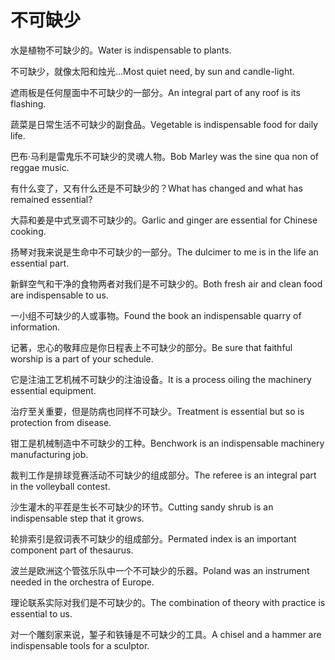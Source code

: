 # 不可缺少

<p><span class="chinese">水是植物不可缺少的。</span><span class="english">Water is indispensable to plants.</span></p>

<p><span class="chinese">不可缺少，就像太阳和烛光…</span><span class="english">Most quiet need, by sun and candle-light.</span></p>

<p><span class="chinese">遮雨板是任何屋面中不可缺少的一部分。</span><span class="english">An integral part of any roof is its flashing.</span></p>

<p><span class="chinese">蔬菜是日常生活不可缺少的副食品。</span><span class="english">Vegetable is indispensable food for daily life.</span></p>

<p><span class="chinese">巴布·马利是雷鬼乐不可缺少的灵魂人物。</span><span class="english">Bob Marley was the sine qua non of reggae music.</span></p>

<p><span class="chinese">有什么变了，又有什么还是不可缺少的？</span><span class="english">What has changed and what has remained essential?</span></p>

<p><span class="chinese">大蒜和姜是中式烹调不可缺少的。</span><span class="english">Garlic and ginger are essential for Chinese cooking.</span></p>

<p><span class="chinese">扬琴对我来说是生命中不可缺少的一部分。</span><span class="english">The dulcimer to me is in the life an essential part.</span></p>

<p><span class="chinese">新鲜空气和干净的食物两者对我们是不可缺少的。</span><span class="english">Both fresh air and clean food are indispensable to us.</span></p>

<p><span class="chinese">一小组不可缺少的人或事物。</span><span class="english">Found the book an indispensable quarry of information.</span></p>

<p><span class="chinese">记著，忠心的敬拜应是你日程表上不可缺少的部分。</span><span class="english">Be sure that faithful worship is a part of your schedule.</span></p>

<p><span class="chinese">它是注油工艺机械不可缺少的注油设备。</span><span class="english">It is a process oiling the machinery essential equipment.</span></p>

<p><span class="chinese">治疗至关重要，但是防病也同样不可缺少。</span><span class="english">Treatment is essential but so is protection from disease.</span></p>

<p><span class="chinese">钳工是机械制造中不可缺少的工种。</span><span class="english">Benchwork is an indispensable machinery manufacturing job.</span></p>

<p><span class="chinese">裁判工作是排球竞赛活动不可缺少的组成部分。</span><span class="english">The referee is an integral part in the volleyball contest.</span></p>

<p><span class="chinese">沙生灌木的平茬是生长不可缺少的环节。</span><span class="english">Cutting sandy shrub is an indispensable step that it grows.</span></p>

<p><span class="chinese">轮排索引是叙词表不可缺少的组成部分。</span><span class="english">Permated index is an important component part of thesaurus.</span></p>

<p><span class="chinese">波兰是欧洲这个管弦乐队中一个不可缺少的乐器。</span><span class="english">Poland was an instrument needed in the orchestra of Europe.</span></p>

<p><span class="chinese">理论联系实际对我们是不可缺少的。</span><span class="english">The combination of theory with practice is essential to us.</span></p>

<p><span class="chinese">对一个雕刻家来说，錾子和铁锤是不可缺少的工具。</span><span class="english">A chisel and a hammer are indispensable tools for a sculptor.</span></p>

